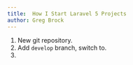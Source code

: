 ```yaml
---
title:  How I Start Laravel 5 Projects 
author: Greg Brock
---
```


1. New git repository.
2. Add `develop` branch, switch to.
3. 
